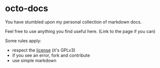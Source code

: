 # octo-docs

You have stumbled upon my personal collection of markdown docs.

Feel free to use anything you find useful here. (Link to the page if you can)

Some rules apply:
   * respect the [license](LICENSE) (it's GPLv3)
   * if you see an error, fork and contribute
   * use simple markdown
